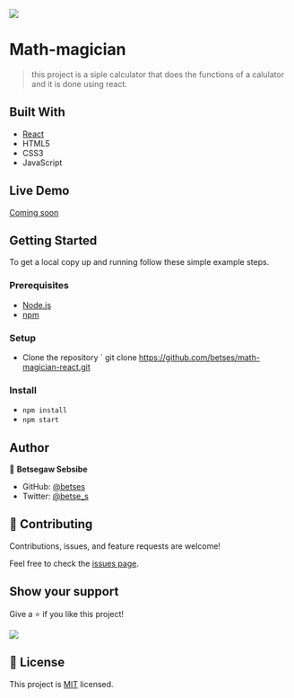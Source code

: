 ![](https://img.shields.io/badge/Math-Magician-v1.0.0-blue.svg)

# Math-magician

> this project is a siple calculator that does the functions of a calulator and it is done using react.


## Built With

- [React](https://reactjs.org/)
- HTML5
- CSS3
- JavaScript

## Live Demo

[Coming soon]("#")


## Getting Started

To get a local copy up and running follow these simple example steps.

### Prerequisites
- [Node.js](https://nodejs.org/)
- [npm](https://www.npmjs.com/)

### Setup
- Clone the repository ` git clone https://github.com/betses/math-magician-react.git

### Install
- `npm install`
- `npm start`


## Author

👤 **Betsegaw Sebsibe**

- GitHub: [@betses](https://github.com/betses)
- Twitter: [@betse_s](https://twitter.com/betse_s)

## 🤝 Contributing

Contributions, issues, and feature requests are welcome!

Feel free to check the [issues page](../../issues/).

## Show your support

Give a ⭐️ if you like this project!
    
![](https://img.shields.io/badge/stars-0.0.1-brightgreen.svg)

## 📝 License

This project is [MIT](./MIT.md) licensed.